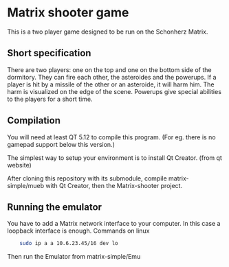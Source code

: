 Matrix shooter game
===================

This is a two player game designed to be run on the Schonherz Matrix. 

## Short specification

There are two players: one on the top and one on the bottom side of the dormitory. They can fire each other, the asteroides and the powerups. If a player is hit by a missile of the other or an asteroide, it will harm him. The harm is visualized on the edge of the scene. Powerups give special abilities to the players for a short time.

## Compilation

You will need at least QT 5.12 to compile this program. (For eg. there is no gamepad support below this version.)

The simplest way to setup your environment is to install Qt Creator. (from qt website)

After cloning this repository with its submodule, compile matrix-simple/mueb with Qt Creator, then the Matrix-shooter project.

## Running the emulator

You have to add a Matrix network interface to your computer. In this case a loopback interface is enough. 
Commands on linux
```bash
    sudo ip a a 10.6.23.45/16 dev lo
```
Then run the Emulator from matrix-simple/Emu
